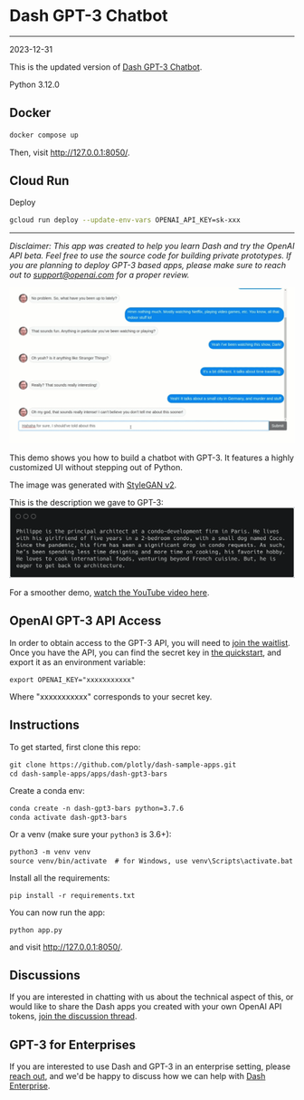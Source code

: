 # Dash GPT-3 Chatbot

---

2023-12-31

This is the updated version of [Dash GPT-3 Chatbot](<https://github.com/plotly/dash-sample-apps/tree/main/apps/dash-gpt3-chatbot>).

Python 3.12.0

## Docker

```bash
docker compose up
```

Then, visit <http://127.0.0.1:8050/>.

## Cloud Run

Deploy

```bash
gcloud run deploy --update-env-vars OPENAI_API_KEY=sk-xxx
```

---

*Disclaimer: This app was created to help you learn Dash and try the OpenAI API beta. Feel free to use the source code for building private prototypes. If you are planning to deploy GPT-3 based apps, please make sure to reach out to support@openai.com for a proper review.*

![demo](images/demo.gif)

This demo shows you how to build a chatbot with GPT-3. It features a highly customized UI without stepping out of Python.

The image was generated with [StyleGAN v2](http://thispersondoesnotexist.com).

This is the description we gave to GPT-3:
![snippet](images/snippet.png)


For a smoother demo, [watch the YouTube video here](https://youtu.be/V-M5SVta2uw).

## OpenAI GPT-3 API Access

In order to obtain access to the GPT-3 API, you will need to [join the waitlist](https://beta.openai.com/). Once you have the API,  you can find the secret key in [the quickstart](https://beta.openai.com/developer-quickstart), and export it as an environment variable:
```
export OPENAI_KEY="xxxxxxxxxxx"
```
Where "xxxxxxxxxxx" corresponds to your secret key.

## Instructions

To get started, first clone this repo:
```
git clone https://github.com/plotly/dash-sample-apps.git
cd dash-sample-apps/apps/dash-gpt3-bars
```

Create a conda env:
```
conda create -n dash-gpt3-bars python=3.7.6
conda activate dash-gpt3-bars
```

Or a venv (make sure your `python3` is 3.6+):
```
python3 -m venv venv
source venv/bin/activate  # for Windows, use venv\Scripts\activate.bat
```

Install all the requirements:

```
pip install -r requirements.txt
```

You can now run the app:
```
python app.py
```

and visit http://127.0.0.1:8050/.


## Discussions

If you are interested in chatting with us about the technical aspect of this, or would like to share the Dash apps you created with your own OpenAI API tokens, [join the discussion thread](https://community.plotly.com/t/automatically-generate-plotly-charts-using-gpt-3/42826).


## GPT-3 for Enterprises

If you are interested to use Dash and GPT-3 in an enterprise setting, please [reach out](https://plotly.com/contact-us/), and we'd be happy to discuss how we can help with [Dash Enterprise](https://plotly.com/dash/).

